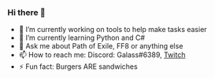 ### Hi there 👋

- 🔭 I’m currently working on tools to help make tasks easier
- 🌱 I’m currently learning Python and C#
- 💬 Ask me about Path of Exile, FF8 or anything else
- 📫 How to reach me: Discord: Galass#6389, [Twitch](https://www.twitch.tv/galass94)
- ⚡ Fun fact: Burgers ARE sandwiches
